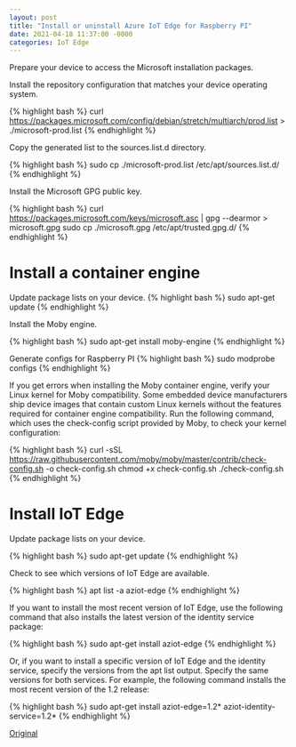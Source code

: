 ```yaml
---
layout: post
title: "Install or uninstall Azure IoT Edge for Raspberry PI"
date: 2021-04-18 11:37:00 -0000
categories: IoT Edge
---
```


Prepare your device to access the Microsoft installation packages.

Install the repository configuration that matches your device operating system.

{% highlight bash %}
curl https://packages.microsoft.com/config/debian/stretch/multiarch/prod.list > ./microsoft-prod.list
{% endhighlight %}

Copy the generated list to the sources.list.d directory.

{% highlight bash %}
sudo cp ./microsoft-prod.list /etc/apt/sources.list.d/
{% endhighlight %}

Install the Microsoft GPG public key.

{% highlight bash %}
curl https://packages.microsoft.com/keys/microsoft.asc | gpg --dearmor > microsoft.gpg
sudo cp ./microsoft.gpg /etc/apt/trusted.gpg.d/
{% endhighlight %}

Install a container engine
==========================

Update package lists on your device.
{% highlight bash %}
sudo apt-get update
{% endhighlight %}


Install the Moby engine.

{% highlight bash %}
sudo apt-get install moby-engine
{% endhighlight %}

Generate configs for Raspberry PI
{% highlight bash %}
sudo modprobe configs
{% endhighlight %}


If you get errors when installing the Moby container engine, verify your Linux kernel for Moby compatibility. Some embedded device manufacturers ship device images that contain custom Linux kernels without the features required for container engine compatibility. Run the following command, which uses the check-config script provided by Moby, to check your kernel configuration:

{% highlight bash %}
curl -sSL https://raw.githubusercontent.com/moby/moby/master/contrib/check-config.sh -o check-config.sh
chmod +x check-config.sh
./check-config.sh
{% endhighlight %}


Install IoT Edge
================

Update package lists on your device.

{% highlight bash %}
sudo apt-get update
{% endhighlight %}

Check to see which versions of IoT Edge are available.

{% highlight bash %}
apt list -a aziot-edge
{% endhighlight %}

If you want to install the most recent version of IoT Edge, use the following command that also installs the latest version of the identity service package:

{% highlight bash %}
sudo apt-get install aziot-edge
{% endhighlight %}

Or, if you want to install a specific version of IoT Edge and the identity service, specify the versions from the apt list output. Specify the same versions for both services. For example, the following command installs the most recent version of the 1.2 release:

{% highlight bash %}
sudo apt-get install aziot-edge=1.2* aziot-identity-service=1.2*
{% endhighlight %}


[Original]

[Original]: https://docs.microsoft.com/en-us/azure/iot-edge/how-to-install-iot-edge?view=iotedge-2020-11
